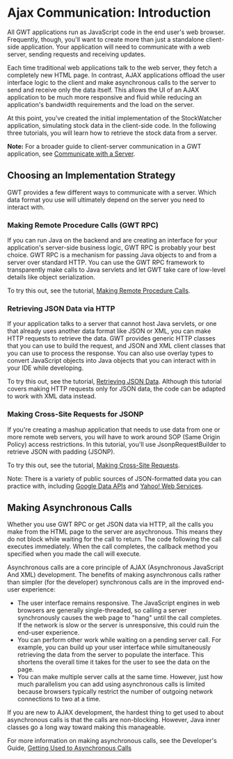 Ajax Communication: Introduction
===

All GWT applications run as JavaScript code in the end user's web browser. Frequently, though, you'll want to create more than just a standalone client-side application. Your application will need to communicate with a web server, sending requests and receiving updates.

Each time traditional web applications talk to the web server, they fetch a completely new HTML page. In contrast, AJAX applications offload the user interface logic to the client and make asynchronous calls to the server to send and receive only the data itself. This allows the UI of an AJAX application to be much more responsive and fluid while reducing an application's bandwidth requirements and the load on the server.

At this point, you've created the initial implementation of the StockWatcher application, simulating stock data in the client-side code. In the following three tutorials, you will learn how to retrieve the stock data from a server.

**Note:** For a broader guide to client-server communication in a GWT application, see [Communicate with a Server](../DevGuideServerCommunication.html).

## Choosing an Implementation Strategy

GWT provides a few different ways to communicate with a server.
Which data format you use will ultimately depend on the server you need to interact with.

### Making Remote Procedure Calls (GWT RPC)

If you can run Java on the backend and are creating an interface for your application's server-side business logic, GWT RPC is probably your best choice.
GWT RPC is a mechanism for passing Java objects to and from a server over standard HTTP.
You can use the GWT RPC framework to transparently make calls to Java servlets and let GWT take care of low-level details like object serialization.

To try this out, see the tutorial, [Making Remote Procedure Calls](RPC.html).

### Retrieving JSON Data via HTTP

If your application talks to a server that cannot host Java servlets, or one that already uses another data format like JSON or XML, you can make HTTP requests to retrieve the data. GWT provides generic HTTP classes that you can use to build the request, and JSON and XML client classes that you can use to process the response. You can also use overlay types to convert JavaScript objects into Java objects that you can interact with in your IDE while developing.

To try this out, see the tutorial, [Retrieving JSON Data](JSON.html). Although this tutorial covers making HTTP requests only for JSON data, the code can be adapted to work with XML data instead.

### Making Cross-Site Requests for JSONP

If you're creating a mashup application that needs to use data from one or more remote web servers, you will have to work around SOP (Same Origin Policy) access restrictions. In this tutorial, you'll use JsonpRequestBuilder to retrieve JSON with padding (JSONP).

To try this out, see the tutorial, [Making Cross-Site Requests](Xsite.html).

Note: There is a variety of public sources of JSON-formatted data you can practice with, including [Google Data APIs](http://developers.google.com/gdata/) and [Yahoo! Web Services](http://developer.yahoo.com/).

## Making Asynchronous Calls

Whether you use GWT RPC or get JSON data via HTTP, all the calls you make from the HTML page to the server are asychronous.
This means they do not block while waiting for the call to return.
The code following the call executes immediately.
When the call completes, the callback method you specified when you made the call will execute.

Asynchronous calls are a core principle of AJAX (Asynchronous JavaScript And XML) development.
The benefits of making asynchronous calls rather than simpler (for the developer) synchronous calls are in the improved end-user experience:

*   The user interface remains responsive.
The JavaScript engines in web browsers are generally single-threaded, so calling a server synchronously causes the web page to "hang" until the call completes. If the network is slow or the server is unresponsive, this could ruin the end-user experience.
*   You can perform other work while waiting on a pending server call.
For example, you can build up your user interface while simultaneously retrieving the data from the server to populate the interface. This shortens the overall time it takes for the user to see the data on the page.
*   You can make multiple server calls at the same time.
However, just how much parallelism you can add using asynchronous calls is limited because browsers typically restrict the number of outgoing network connections to two at a time.

If you are new to AJAX development, the hardest thing to get used to about asynchronous calls is that the calls are non-blocking. However, Java inner classes go a long way toward making this manageable.

For more information on making asynchronous calls, see the Developer's Guide, [Getting Used to Asynchronous Calls](../DevGuideServerCommunication.html#DevGuideGettingUsedToAsyncCalls)
